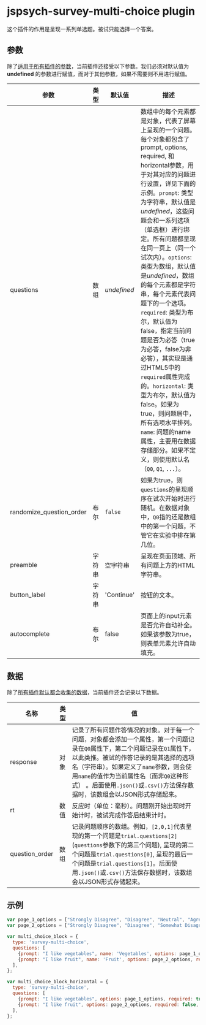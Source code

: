 # jspsych-survey-multi-choice plugin

这个插件的作用是呈现一系列单选题。被试只能选择一个答案。

## 参数

除了[适用于所有插件的参数](/overview/plugins.html#parameters-available-in-all-plugins)，当前插件还接受以下参数。我们必须对默认值为 **undefined** 的参数进行赋值，而对于其他参数，如果不需要则不用进行赋值。

参数 | 类型 | 默认值 | 描述 
----------|------|---------------|------------
questions | 数组 | *undefined* | 数组中的每个元素都是对象，代表了屏幕上呈现的一个问题。每个对象都包含了prompt, options, required, 和horizontal参数，用于对其对应的问题进行设置，详见下面的示例。`prompt`: 类型为字符串，默认值是*undefined*，这些问题会和一系列选项（单选框）进行绑定。所有问题都呈现在同一页上（同一个试次内）。`options`: 类型为数组，默认值是*undefined*，数组的每个元素都是字符串，每个元素代表问题下的一个选项。`required`: 类型为布尔，默认值为false，指定当前问题是否为必答（true为必答，false为非必答），其实现是通过HTML5中的`required`属性完成的。`horizontal`: 类型为布尔，默认值为false。如果为true，则问题居中，所有选项水平排列。`name`: 问题的name属性，主要用在数据存储部分。如果不定义，则使用默认名（`Q0`, `Q1`, `...`）。 
randomize_question_order | 布尔 | `false` | 如果为true，则`questions`的呈现顺序在试次开始时进行随机。在数据对象中，`Q0`指的还是数组中的第一个问题，不管它在实验中排在第几位。 
preamble | 字符串 | 空字符串 | 呈现在页面顶端、所有问题上方的HTML字符串。 
button_label | 字符串 |  'Continue' | 按钮的文本。 
autocomplete | 布尔 | false | 页面上的input元素是否允许自动补全。如果该参数为true，则表单元素允许自动填充。 

## 数据

除了[所有插件默认都会收集的数据](/overview/plugins.html#data-collected-by-all-plugins)，当前插件还会记录以下数据。

名称 | 类型 | 值 
-----|------|------
response | 对象 | 记录了所有问题作答情况的对象。对于每一个问题，对象都会添加一个属性，第一个问题记录在`Q0`属性下，第二个问题记录在`Q1`属性下，以此类推。被试的作答记录的是其选择的选项名（字符串）。如果定义了`name`参数，则会使用`name`的值作为当前属性名（而非`Q0`这种形式） 。后面使用`.json()`或`.csv()`方法保存数据时，该数组会以JSON形式存储起来。 
rt | 数值 | 反应时（单位：毫秒）。问题刚开始出现时开始计时，被试完成作答后结束计时。 
question_order | 数组 | 记录问题顺序的数组。例如，`[2,0,1]`代表呈现的第一个问题是`trial.questions[2]` (`questions`参数下的第三个问题), 呈现的第二个问题是`trial.questions[0]`, 呈现的最后一个问题是`trial.questions[1]`。后面使用`.json()`或`.csv()`方法保存数据时，该数组会以JSON形式存储起来。 

## 示例

```javascript
var page_1_options = ["Strongly Disagree", "Disagree", "Neutral", "Agree", "Strongly Agree"];
var page_2_options = ["Strongly Disagree", "Disagree", "Somewhat Disagree", "Neutral", "Somewhat Agree", "Agree", "Strongly Agree"];

var multi_choice_block = {
  type: 'survey-multi-choice',
  questions: [
    {prompt: "I like vegetables", name: 'Vegetables', options: page_1_options, required:true}, 
    {prompt: "I like fruit", name: 'Fruit', options: page_2_options, required: false}
  ],
};

var multi_choice_block_horizontal = {
  type: 'survey-multi-choice',
  questions: [
    {prompt: "I like vegetables", options: page_1_options, required: true, horizontal: true,}, 
    {prompt: "I like fruit", options: page_2_options, required: false, horizontal: true}
  ],
};
```
